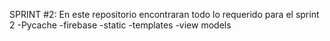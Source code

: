 SPRINT #2:
En este repositorio encontraran todo lo requerido para el sprint 2
-Pycache
-firebase
-static
-templates
-view models

